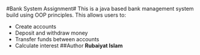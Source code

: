 #Bank System Assignment#
This is a java based bank management system build using OOP principles. This allows users to:
- Create accounts
- Deposit and withdraw money
- Transfer funds between accounts
- Calculate interest
##Author
**Rubaiyat Islam**
